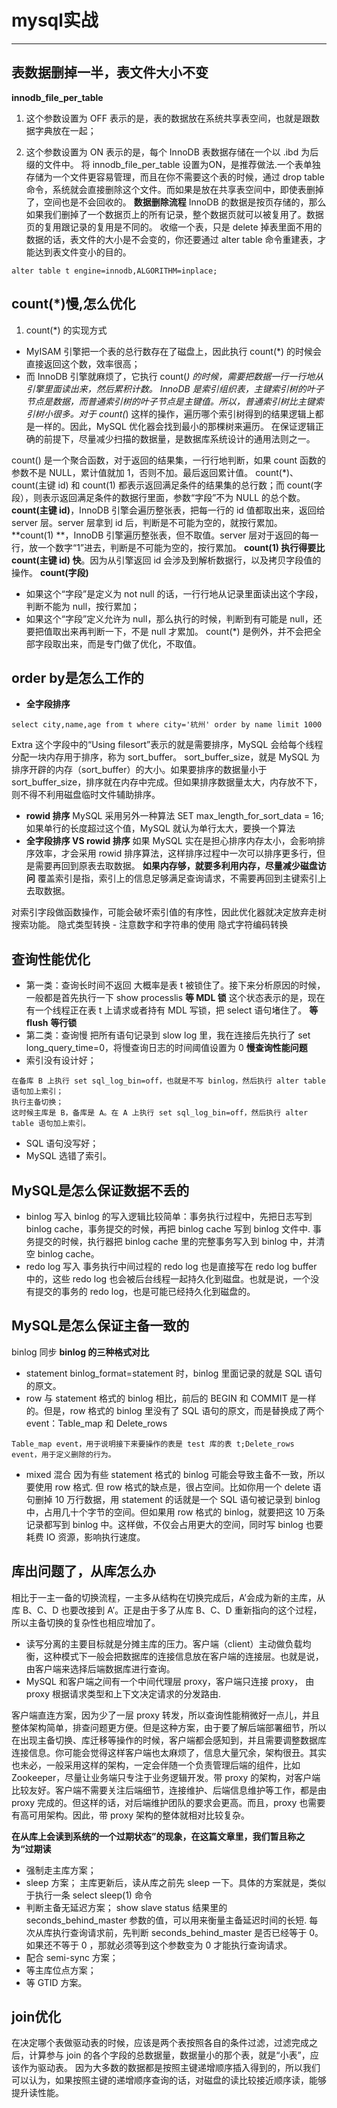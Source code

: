 # mysql实战

------


## **表数据删掉一半，表文件大小不变**
**innodb_file_per_table**

 1. 这个参数设置为 OFF 表示的是，表的数据放在系统共享表空间，也就是跟数据字典放在一起；

 2. 这个参数设置为 ON 表示的是，每个 InnoDB 表数据存储在一个以 .ibd 为后缀的文件中。
将 innodb_file_per_table 设置为ON，是推荐做法.一个表单独存储为一个文件更容易管理，而且在你不需要这个表的时候，通过 drop table 命令，系统就会直接删除这个文件。而如果是放在共享表空间中，即使表删掉了，空间也是不会回收的。
**数据删除流程**
InnoDB 的数据是按页存储的，那么如果我们删掉了一个数据页上的所有记录，整个数据页就可以被复用了。数据页的复用跟记录的复用是不同的。
收缩一个表，只是 delete 掉表里面不用的数据的话，表文件的大小是不会变的，你还要通过 alter table 命令重建表，才能达到表文件变小的目的。
```
alter table t engine=innodb,ALGORITHM=inplace;
```
##  **count(*)慢,怎么优化**
 1. count(*) 的实现方式
 - MyISAM 引擎把一个表的总行数存在了磁盘上，因此执行 count(*) 的时候会直接返回这个数，效率很高；
 - 而 InnoDB 引擎就麻烦了，它执行 count(*) 的时候，需要把数据一行一行地从引擎里面读出来，然后累积计数。
 InnoDB 是索引组织表，主键索引树的叶子节点是数据，而普通索引树的叶子节点是主键值。所以，普通索引树比主键索引树小很多。对于 count(*) 这样的操作，遍历哪个索引树得到的结果逻辑上都是一样的。因此，MySQL 优化器会找到最小的那棵树来遍历。 在保证逻辑正确的前提下，尽量减少扫描的数据量，是数据库系统设计的通用法则之一。

count() 是一个聚合函数，对于返回的结果集，一行行地判断，如果 count 函数的参数不是 NULL，累计值就加 1，否则不加。最后返回累计值。
count(*)、count(主键 id) 和 count(1) 都表示返回满足条件的结果集的总行数；而 count(字段），则表示返回满足条件的数据行里面，参数“字段”不为 NULL 的总个数。
 **count(主键 id)**，InnoDB 引擎会遍历整张表，把每一行的 id 值都取出来，返回给 server 层。server 层拿到 id 后，判断是不可能为空的，就按行累加。
 **count(1) **，InnoDB 引擎遍历整张表，但不取值。server 层对于返回的每一行，放一个数字“1”进去，判断是不可能为空的，按行累加。
 **count(1) 执行得要比 count(主键 id) 快**。因为从引擎返回 id 会涉及到解析数据行，以及拷贝字段值的操作。
 **count(字段)**
 - 如果这个“字段”是定义为 not null 的话，一行行地从记录里面读出这个字段，判断不能为 null，按行累加；
 - 如果这个“字段”定义允许为 null，那么执行的时候，判断到有可能是 null，还要把值取出来再判断一下，不是 null 才累加。
count(*) 是例外，并不会把全部字段取出来，而是专门做了优化，不取值。

## **order by是怎么工作的**

 - **全字段排序**
 ```
 select city,name,age from t where city='杭州' order by name limit 1000
 ```
 Extra 这个字段中的“Using filesort”表示的就是需要排序，MySQL 会给每个线程分配一块内存用于排序，称为 sort_buffer。
sort_buffer_size，就是 MySQL 为排序开辟的内存（sort_buffer）的大小。如果要排序的数据量小于 sort_buffer_size，排序就在内存中完成。但如果排序数据量太大，内存放不下，则不得不利用磁盘临时文件辅助排序。
 - **rowid 排序**
 MySQL 采用另外一种算法 SET max_length_for_sort_data = 16; 如果单行的长度超过这个值，MySQL 就认为单行太大，要换一个算法
- **全字段排序 VS rowid 排序**
如果 MySQL 实在是担心排序内存太小，会影响排序效率，才会采用 rowid 排序算法，这样排序过程中一次可以排序更多行，但是需要再回到原表去取数据。
**如果内存够，就要多利用内存，尽量减少磁盘访问**
覆盖索引是指，索引上的信息足够满足查询请求，不需要再回到主键索引上去取数据。

对索引字段做函数操作，可能会破坏索引值的有序性，因此优化器就决定放弃走树搜索功能。
隐式类型转换 - 注意数字和字符串的使用
隐式字符编码转换 

## **查询性能优化**
- 第一类：查询长时间不返回 
大概率是表 t 被锁住了。接下来分析原因的时候，一般都是首先执行一下 show processlis
**等 MDL 锁** 这个状态表示的是，现在有一个线程正在表 t 上请求或者持有 MDL 写锁，把 select 语句堵住了。
**等 flush** 
**等行锁**
- 第二类：查询慢
把所有语句记录到 slow log 里，我在连接后先执行了 set long_query_time=0，将慢查询日志的时间阈值设置为 0
**慢查询性能问题**
- 索引没有设计好；
```
在备库 B 上执行 set sql_log_bin=off，也就是不写 binlog，然后执行 alter table 语句加上索引；
执行主备切换；
这时候主库是 B，备库是 A。在 A 上执行 set sql_log_bin=off，然后执行 alter table 语句加上索引。
```
- SQL 语句没写好；
- MySQL 选错了索引。

## **MySQL是怎么保证数据不丢的**
- binlog 写入
binlog 的写入逻辑比较简单：事务执行过程中，先把日志写到 binlog cache，事务提交的时候，再把 binlog cache 写到 binlog 文件中.
事务提交的时候，执行器把 binlog cache 里的完整事务写入到 binlog 中，并清空 binlog cache。
- redo log 写入
事务执行中间过程的 redo log 也是直接写在 redo log buffer 中的，这些 redo log 也会被后台线程一起持久化到磁盘。也就是说，一个没有提交的事务的 redo log，也是可能已经持久化到磁盘的。

## **MySQL是怎么保证主备一致的**
binlog 同步
**binlog 的三种格式对比**
- statement
binlog_format=statement 时，binlog 里面记录的就是 SQL 语句的原文。
- row
与 statement 格式的 binlog 相比，前后的 BEGIN 和 COMMIT 是一样的。但是，row 格式的 binlog 里没有了 SQL 语句的原文，而是替换成了两个 event：Table_map 和 Delete_rows
```
Table_map event，用于说明接下来要操作的表是 test 库的表 t;Delete_rows event，用于定义删除的行为。
```
- mixed 混合
因为有些 statement 格式的 binlog 可能会导致主备不一致，所以要使用 row 格式.
但 row 格式的缺点是，很占空间。比如你用一个 delete 语句删掉 10 万行数据，用 statement 的话就是一个 SQL 语句被记录到 binlog 中，占用几十个字节的空间。但如果用 row 格式的 binlog，就要把这 10 万条记录都写到 binlog 中。这样做，不仅会占用更大的空间，同时写 binlog 也要耗费 IO 资源，影响执行速度。

## **库出问题了，从库怎么办**
相比于一主一备的切换流程，一主多从结构在切换完成后，A’会成为新的主库，从库 B、C、D 也要改接到 A’。正是由于多了从库 B、C、D 重新指向的这个过程，所以主备切换的复杂性也相应增加了。

- 读写分离的主要目标就是分摊主库的压力。客户端（client）主动做负载均衡，这种模式下一般会把数据库的连接信息放在客户端的连接层。也就是说，由客户端来选择后端数据库进行查询。
- MySQL 和客户端之间有一个中间代理层 proxy，客户端只连接 proxy， 由 proxy 根据请求类型和上下文决定请求的分发路由.

客户端直连方案，因为少了一层 proxy 转发，所以查询性能稍微好一点儿，并且整体架构简单，排查问题更方便。但是这种方案，由于要了解后端部署细节，所以在出现主备切换、库迁移等操作的时候，客户端都会感知到，并且需要调整数据库连接信息。你可能会觉得这样客户端也太麻烦了，信息大量冗余，架构很丑。其实也未必，一般采用这样的架构，一定会伴随一个负责管理后端的组件，比如 Zookeeper，尽量让业务端只专注于业务逻辑开发。带 proxy 的架构，对客户端比较友好。客户端不需要关注后端细节，连接维护、后端信息维护等工作，都是由 proxy 完成的。但这样的话，对后端维护团队的要求会更高。而且，proxy 也需要有高可用架构。因此，带 proxy 架构的整体就相对比较复杂。

**在从库上会读到系统的一个过期状态”的现象，在这篇文章里，我们暂且称之为“过期读**
- 强制走主库方案；
- sleep 方案；
主库更新后，读从库之前先 sleep 一下。具体的方案就是，类似于执行一条 select sleep(1) 命令
- 判断主备无延迟方案；
show slave status 结果里的 seconds_behind_master 参数的值，可以用来衡量主备延迟时间的长短.
每次从库执行查询请求前，先判断 seconds_behind_master 是否已经等于 0。如果还不等于 0 ，那就必须等到这个参数变为 0 才能执行查询请求。
- 配合 semi-sync 方案；
- 等主库位点方案；
- 等 GTID 方案。

## **join优化**
在决定哪个表做驱动表的时候，应该是两个表按照各自的条件过滤，过滤完成之后，计算参与 join 的各个字段的总数据量，数据量小的那个表，就是“小表”，应该作为驱动表。
因为大多数的数据都是按照主键递增顺序插入得到的，所以我们可以认为，如果按照主键的递增顺序查询的话，对磁盘的读比较接近顺序读，能够提升读性能。